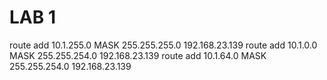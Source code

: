 # LAB 1

route add 10.1.255.0 MASK 255.255.255.0 192.168.23.139
route add 10.1.0.0 MASK 255.255.254.0 192.168.23.139
route add 10.1.64.0 MASK 255.255.254.0 192.168.23.139
